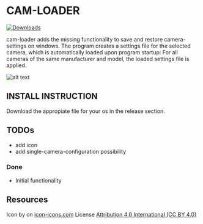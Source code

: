 # CAM-LOADER
[![Downloads](https://img.shields.io/github/downloads/lbormann/cam-loader/total.svg)](https://github.com/lbormann/cam-loader/releases/latest)

cam-loader adds the missing functionality to save and restore camera-settings on windows. 
The program creates a settings file for the selected camera, which is automatically loaded upon program startup: For all cameras of the same manufacturer and model, the loaded settings file is applied.


![alt text](https://github.com/lbormann/cam-loader/blob/main/MAIN.PNG?raw=true)


## INSTALL INSTRUCTION

Download the appropiate file for your os in the release section.


## TODOs

- add icon
- add single-camera-configuration possibility

### Done
- Initial functionality


## Resources

Icon by <a href="https://icon-icons.com/de/symbol/webcam/30393"></a> on <a href="https://icon-icons.com">icon-icons.com</a>
License <a href="https://creativecommons.org/licenses/by/4.0/">Attribution 4.0 International (CC BY 4.0)</a>                         
   
